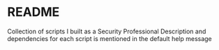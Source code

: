 # README #

Collection of scripts I built as a Security Professional
Description and dependencies for each script is mentioned in the default help message

